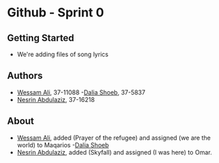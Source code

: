 # Github - Sprint 0

## Getting Started

- We're adding files of song lyrics

## Authors
- [Wessam Ali](https://github.com/wessam611), 37-11088
-[Dalia Shoeb](https://github.com/DaliaShoeb), 37-5837
- [Nesrin Abdulaziz](http://github.com/NesrinAbdulaziz), 37-16218

## About
- [Wessam Ali](https://github.com/wessam611), added (Prayer of the refugee) and assigned (we are the world) to Maqarios
-[Dalia Shoeb](https://github.com/DaliaShoeb) 
- [Nesrin Abdulaziz](http://github.com/NesrinAbdulaziz), added (Skyfall) and assigned (I was here) to Omar.

